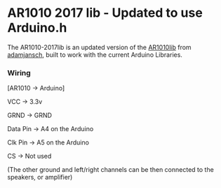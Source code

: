 AR1010 2017 lib - Updated to use Arduino.h  
=========

The AR1010-2017lib is an updated version of the <a href="https://github.com/adamjansch/AR1010lib" title="AR1010 Lib" target="_blank">AR1010lib</a> from <a href="https://github.com/adamjansch!">adamjansch</a>, built to work with the current Arduino Libraries. 


### Wiring

[AR1010 -> Arduino]

VCC -> 3.3v

GRND -> GRND 

Data Pin -> A4 on the Arduino

Clk Pin -> A5 on the Arduino

CS -> Not used

(The other ground and left/right channels can be then connected to the speakers, or amplifier)
